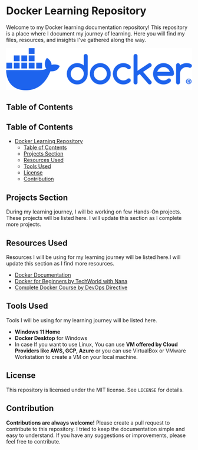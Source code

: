 # Docker Learning Repository

Welcome to my Docker learning documentation repository! This repository is a place where I document my journey of learning. Here you will find my files, resources, and insights I've gathered along the way.

![docker-logo-blue](./docker.png)


## Table of Contents

## Table of Contents

- [Docker Learning Repository](#docker-learning-repository)
  - [Table of Contents](#table-of-contents)
  - [Projects Section](#projects-section)
  - [Resources Used](#resources-used)
  - [Tools Used](#tools-used)
  - [License](#license)
  - [Contribution](#contribution)


## Projects Section

During my learning journey, I will be working on few Hands-On projects. These projects will be listed here. I will update this section as I complete more projects.


## Resources Used

Resources I will be using for my learning journey will be listed here.I will update this section as I find more resources.

- [Docker Documentation](https://docs.docker.com/)
- [Docker for Beginners by TechWorld with Nana](https://www.youtube.com/watch?v=3c-iBn73dDE)
- [Complete Docker Course by DevOps Directive](https://youtu.be/RqTEHSBrYFw?si=1ilFPwteV4pKPfS_)

## Tools Used

Tools I will be using for my learning journey will be listed here.

* **Windows 11 Home**
* **Docker Desktop** for Windows
* In case If you want to use Linux, You can use **VM offered by Cloud Providers like AWS, GCP, Azure** or you can use VirtualBox or VMware Workstation to create a VM on your local machine.

## License

This repository is licensed under the MIT license. See `LICENSE` for details.

## Contribution

**Contributions are always welcome!** Please create a pull request to contribute to this repository. I tried to keep the documentation simple and easy to understand. If you have any suggestions or improvements, please feel free to contribute.